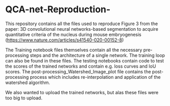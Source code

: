 # QCA-net-Reproduction-
This repository contains all the files used to reproduce Figure 3 from the paper:  3D convolutional neural networks-based segmentation to acquire quantitative criteria of the nucleus during mouse embryogenesis (https://www.nature.com/articles/s41540-020-00152-8)

The Training notebook files themselves contain all the necessary pre-processing steps and the architecture of a single network. The training loop can also be found in these files.
The testing notebooks contain code to test the scores of the trained networks and contain e.g. loss curves and IoU scores. The post-processing_Watershed_Image_plot file contains the post-processing process which includes re-interpolation and application of the watershed algorithm.

We also wanted to upload the trained networks, but alas these files were too big to upload.

